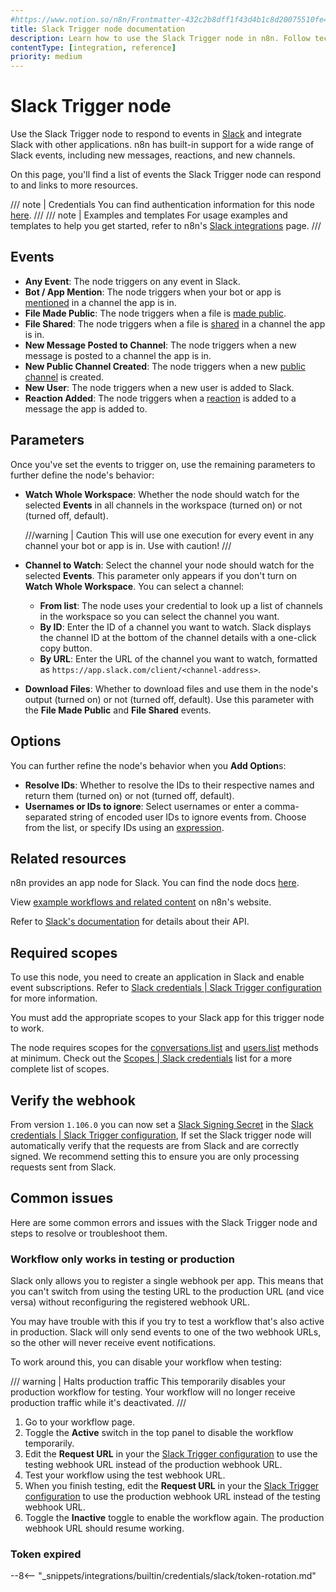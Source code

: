```yaml
---
#https://www.notion.so/n8n/Frontmatter-432c2b8dff1f43d4b1c8d20075510fe4
title: Slack Trigger node documentation
description: Learn how to use the Slack Trigger node in n8n. Follow technical documentation to integrate Slack Trigger node into your workflows.
contentType: [integration, reference]
priority: medium
---
```


# Slack Trigger node

Use the Slack Trigger node to respond to events in [Slack](https://slack.com/) and integrate Slack with other applications. n8n has built-in support for a wide range of Slack events, including new messages, reactions, and new channels.

On this page, you'll find a list of events the Slack Trigger node can respond to and links to more resources.

/// note | Credentials
You can find authentication information for this node [here](/integrations/builtin/credentials/slack.md).
///
/// note | Examples and templates
For usage examples and templates to help you get started, refer to n8n's [Slack integrations](https://n8n.io/integrations/slack-trigger/) page.
///

## Events

-   **Any Event**: The node triggers on any event in Slack.
-   **Bot / App Mention**: The node triggers when your bot or app is [mentioned](https://slack.com/help/articles/205240127-Use-mentions-in-Slack) in a channel the app is in.
-   **File Made Public**: The node triggers when a file is [made public](https://slack.com/help/articles/4412651915539-Manage-public-file-sharing).
-   **File Shared**: The node triggers when a file is [shared](https://slack.com/help/articles/201330736-Add-files-to-Slack) in a channel the app is in.
-   **New Message Posted to Channel**: The node triggers when a new message is posted to a channel the app is in.
-   **New Public Channel Created**: The node triggers when a new [public channel](https://slack.com/help/articles/360017938993-What-is-a-channel) is created.
-   **New User**: The node triggers when a new user is added to Slack.
-   **Reaction Added**: The node triggers when a [reaction](https://slack.com/help/articles/202931348-Use-emoji-and-reactions) is added to a message the app is added to.

## Parameters

Once you've set the events to trigger on, use the remaining parameters to further define the node's behavior:

-   **Watch Whole Workspace**: Whether the node should watch for the selected **Events** in all channels in the workspace (turned on) or not (turned off, default).

    ///warning | Caution
    This will use one execution for every event in any channel your bot or app is in. Use with caution!
    ///

-   **Channel to Watch**: Select the channel your node should watch for the selected **Events**. This parameter only appears if you don't turn on **Watch Whole Workspace**. You can select a channel:
    -   **From list**: The node uses your credential to look up a list of channels in the workspace so you can select the channel you want.
    -   **By ID**: Enter the ID of a channel you want to watch. Slack displays the channel ID at the bottom of the channel details with a one-click copy button.
    -   **By URL**: Enter the URL of the channel you want to watch, formatted as `https://app.slack.com/client/<channel-address>`.
-   **Download Files**: Whether to download files and use them in the node's output (turned on) or not (turned off, default). Use this parameter with the **File Made Public** and **File Shared** events.

## Options

You can further refine the node's behavior when you **Add Option**s:

-   **Resolve IDs**: Whether to resolve the IDs to their respective names and return them (turned on) or not (turned off, default).
-   **Usernames or IDs to ignore**: Select usernames or enter a comma-separated string of encoded user IDs to ignore events from. Choose from the list, or specify IDs using an [expression](/code/expressions.md).

## Related resources

n8n provides an app node for Slack. You can find the node docs [here](/integrations/builtin/app-nodes/n8n-nodes-base.slack.md).

View [example workflows and related content](https://n8n.io/integrations/slack-trigger/) on n8n's website.

Refer to [Slack's documentation](https://api.slack.com/apis/connections/events-api) for details about their API.

## Required scopes

To use this node, you need to create an application in Slack and enable event subscriptions. Refer to [Slack credentials | Slack Trigger configuration](/integrations/builtin/credentials/slack.md#slack-trigger-configuration) for more information.

You must add the appropriate scopes to your Slack app for this trigger node to work.

The node requires scopes for the [conversations.list](https://api.slack.com/methods/conversations.list) and [users.list](https://api.slack.com/methods/users.list) methods at minimum. Check out the [Scopes | Slack credentials](/integrations/builtin/credentials/slack.md#scopes) list for a more complete list of scopes.

## Verify the webhook

From version `1.106.0` you can now set a [Slack Signing Secret](https://api.slack.com/authentication/verifying-requests-from-slack#signing_secrets_admin_page) in the [Slack credentials | Slack Trigger configuration](/integrations/builtin/credentials/slack.md#slack-trigger-configuration), If set the Slack trigger node will automatically verify that the requests are from Slack and are correctly signed. We recommend setting this to ensure you are only processing requests sent from Slack.

## Common issues

Here are some common errors and issues with the Slack Trigger node and steps to resolve or troubleshoot them.

### Workflow only works in testing or production

Slack only allows you to register a single webhook per app. This means that you can't switch from using the testing URL to the production URL (and vice versa) without reconfiguring the registered webhook URL.

You may have trouble with this if you try to test a workflow that's also active in production. Slack will only send events to one of the two webhook URLs, so the other will never receive event notifications.

To work around this, you can disable your workflow when testing:

/// warning | Halts production traffic
This temporarily disables your production workflow for testing. Your workflow will no longer receive production traffic while it's deactivated.
///

1. Go to your workflow page.
2. Toggle the **Active** switch in the top panel to disable the workflow temporarily.
3. Edit the **Request URL** in your the [Slack Trigger configuration](/integrations/builtin/credentials/slack.md#slack-trigger-configuration) to use the testing webhook URL instead of the production webhook URL.
4. Test your workflow using the test webhook URL.
5. When you finish testing, edit the **Request URL** in your the [Slack Trigger configuration](/integrations/builtin/credentials/slack.md#slack-trigger-configuration) to use the production webhook URL instead of the testing webhook URL.
6. Toggle the **Inactive** toggle to enable the workflow again. The production webhook URL should resume working.

### Token expired

--8<-- "\_snippets/integrations/builtin/credentials/slack/token-rotation.md"
